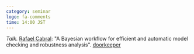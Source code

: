 ```yaml
---
category: seminar
logo: fa-comments
time: 14:00 JST
---
```


*Talk.* [Rafael Cabral](https://rafaelcabral96.github.io): "A Bayesian workflow for efficient and automatic model checking and robustness analysis". [doorkeeper](https://c5dc59ed978213830355fc8978.doorkeeper.jp/events/171662)
